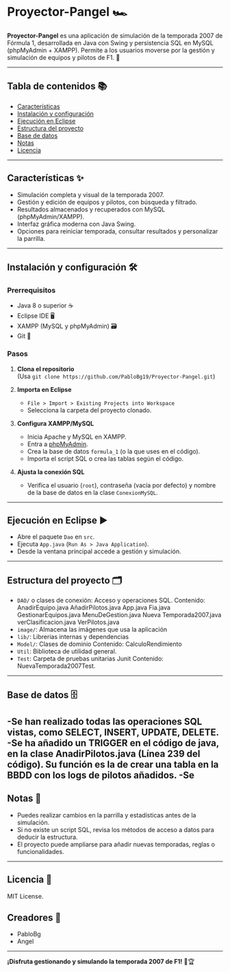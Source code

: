 # Proyector-Pangel 🏎️

**Proyector-Pangel** es una aplicación de simulación de la temporada 2007 de Fórmula 1, desarrollada en Java con Swing y persistencia SQL en MySQL (phpMyAdmin + XAMPP). Permite a los usuarios moverse por la gestión y simulación de equipos y pilotos de F1. 🏁

---

## Tabla de contenidos 📚

- [Características](#características)
- [Instalación y configuración](#instalación-y-configuración)
- [Ejecución en Eclipse](#ejecución-en-eclipse)
- [Estructura del proyecto](#estructura-del-proyecto)
- [Base de datos](#base-de-datos)
- [Notas](#notas)
- [Licencia](#licencia)

---

## Características ✨

- Simulación completa y visual de la temporada 2007.
- Gestión y edición de equipos y pilotos, con búsqueda y filtrado.
- Resultados almacenados y recuperados con MySQL (phpMyAdmin/XAMPP).
- Interfaz gráfica moderna con Java Swing.
- Opciones para reiniciar temporada, consultar resultados y personalizar la parrilla.

---

## Instalación y configuración 🛠️

### Prerrequisitos

- Java 8 o superior ☕
- Eclipse IDE 🖥️
- XAMPP (MySQL y phpMyAdmin) 🗃️
- Git 🔗

### Pasos

1. **Clona el repositorio**  
   (Usa `git clone https://github.com/PabloBg19/Proyector-Pangel.git`)

2. **Importa en Eclipse**
   - `File > Import > Existing Projects into Workspace`
   - Selecciona la carpeta del proyecto clonado.

3. **Configura XAMPP/MySQL**
   - Inicia Apache y MySQL en XAMPP.
   - Entra a [phpMyAdmin](http://localhost/phpmyadmin).
   - Crea la base de datos `formula_1` (o la que uses en el código).
   - Importa el script SQL o crea las tablas según el código.

4. **Ajusta la conexión SQL**
   - Verifica el usuario (`root`), contraseña (vacía por defecto) y nombre de la base de datos en la clase `ConexionMySQL`.

---

## Ejecución en Eclipse ▶️

- Abre el paquete `Dao` en `src`.
- Ejecuta `App.java` (`Run As > Java Application`).
- Desde la ventana principal accede a gestión y simulación.

---

## Estructura del proyecto 🗂️

- `DAO/` o clases de conexión: Acceso y operaciones SQL.
  Contenido:
     AnadirEquipo.java
     AñadirPilotos.java
     App.java
     Fia.java
     GestionarEquipos.java
     MenuDeGestion.java
     Nueva Temporada2007.java
     verClasificacion.java
     VerPilotos.java
- `image/`: Almacena las imágenes que usa la aplicación
- `lib/`: Librerias internas y dependencias
- `Model/`: Clases de dominio
  Contenido:
     CalculoRendimiento
- `Util`: Biblioteca de utilidad general.
- `Test`: Carpeta de pruebas unitarias Junit
  Contenido:
     NuevaTemporada2007Test.

---

## Base de datos 🗄️

-Se han realizado todas las operaciones SQL vistas, como SELECT, INSERT, UPDATE, DELETE.
-Se ha añadido un TRIGGER en el código de java, en la clase AnadirPilotos.java (Línea 239 del código). Su función es la de crear una tabla en la BBDD con los logs de pilotos añadidos.
-Se 
---

## Notas 📝

- Puedes realizar cambios en la parrilla y estadísticas antes de la simulación.
- Si no existe un script SQL, revisa los métodos de acceso a datos para deducir la estructura.
- El proyecto puede ampliarse para añadir nuevas temporadas, reglas o funcionalidades.

---

## Licencia 📄

MIT License.

## Creadores 🤝

- PabloBg
- Angel

---

**¡Disfruta gestionando y simulando la temporada 2007 de F1!** 🚦🏆

